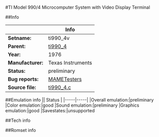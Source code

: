 #TI Model 990/4 Microcomputer System with Video Display Terminal

##Info

||Info|
|-----|-----|
|**Setname:**|ti990_4v
|**Parent:**|[ti990_4](ti990_4.md)
|**Year:**|1976
|**Manufacturer:**|Texas Instruments
|**Status:**|preliminary
|**Bug reports:**|[MAMETesters](http://mametesters.org/view_all_set.php?type=1&temporary=y&search=ti990_4.c)
|**Source file:**|[ti990_4.c](https://github.com/mamedev/mame/blob/master/src/mess/drivers/ti990_4.c)

##Emulation info
|| Status |
|-----|-----|
|Overall emulation:|preliminary
|Color emulation:|good
|Sound emulation:|preliminary
|Graphics emulation:|good
|Savestates:|unsupported

##Tech info

##Romset info

<!--- START OF EDITED COMMENT DO NOT TOUCH TEXT ABOVE-->
